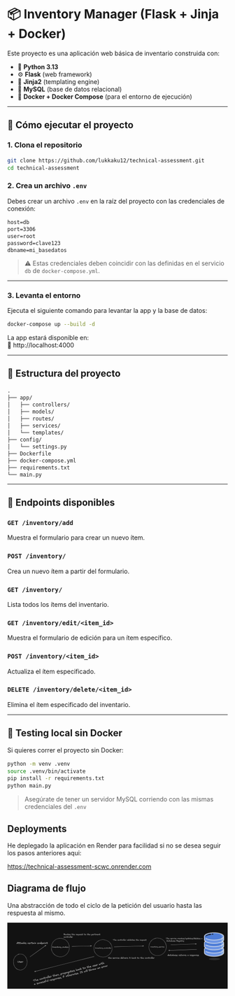 # 📦 Inventory Manager (Flask + Jinja + Docker)

Este proyecto es una aplicación web básica de inventario construida con:

- 🐍 **Python 3.13**
- ⚙️ **Flask** (web framework)
- 🎨 **Jinja2** (templating engine)
- 🐬 **MySQL** (base de datos relacional)
- 🐳 **Docker + Docker Compose** (para el entorno de ejecución)

---

## 🚀 Cómo ejecutar el proyecto

### 1. Clona el repositorio

```bash
git clone https://github.com/lukkaku12/technical-assessment.git
cd technical-assessment
```

### 2. Crea un archivo `.env`

Debes crear un archivo `.env` en la raíz del proyecto con las credenciales de conexión:

```
host=db
port=3306
user=root
password=clave123
dbname=mi_basedatos
```

> ⚠️ Estas credenciales deben coincidir con las definidas en el servicio `db` de `docker-compose.yml`.

---

### 3. Levanta el entorno

Ejecuta el siguiente comando para levantar la app y la base de datos:

```bash
docker-compose up --build -d
```

La app estará disponible en:  
📍 http://localhost:4000

---

## 📂 Estructura del proyecto

```
.
├── app/
│   ├── controllers/
│   ├── models/
│   ├── routes/
│   ├── services/
│   └── templates/
├── config/
│   └── settings.py
├── Dockerfile
├── docker-compose.yml
├── requirements.txt
└── main.py
```

---

## 📌 Endpoints disponibles

### `GET /inventory/add`
Muestra el formulario para crear un nuevo ítem.

### `POST /inventory/`
Crea un nuevo ítem a partir del formulario.

### `GET /inventory/`
Lista todos los ítems del inventario.

### `GET /inventory/edit/<item_id>`
Muestra el formulario de edición para un ítem específico.

### `POST /inventory/<item_id>`
Actualiza el ítem especificado.

### `DELETE /inventory/delete/<item_id>`
Elimina el ítem especificado del inventario.

---

## 🧪 Testing local sin Docker

Si quieres correr el proyecto sin Docker:

```bash
python -m venv .venv
source .venv/bin/activate
pip install -r requirements.txt
python main.py
```

> Asegúrate de tener un servidor MySQL corriendo con las mismas credenciales del `.env`


## Deployments

He deplegado la aplicación en Render para facilidad si no se desea seguir los pasos anteriores aqui:

https://technical-assessment-scwc.onrender.com

## Diagrama de flujo

Una abstracción de todo el ciclo de la petición del usuario hasta las respuesta al mismo.

![Abstraction](image.png)